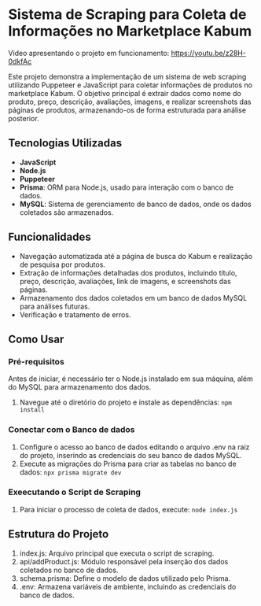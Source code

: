 # Sistema de Scraping para Coleta de Informações no Marketplace Kabum
Video apresentando o projeto em funcionamento: https://youtu.be/z28H-0dkfAc

Este projeto demonstra a implementação de um sistema de web scraping utilizando Puppeteer e JavaScript para coletar informações de produtos no marketplace Kabum. O objetivo principal é extrair dados como nome do produto, preço, descrição, avaliações, imagens, e realizar screenshots das páginas de produtos, armazenando-os de forma estruturada para análise posterior.

## Tecnologias Utilizadas

- **JavaScript**
- **Node.js**
- **Puppeteer**
- **Prisma**: ORM para Node.js, usado para interação com o banco de dados.
- **MySQL**: Sistema de gerenciamento de banco de dados, onde os dados coletados são armazenados.

## Funcionalidades

- Navegação automatizada até a página de busca do Kabum e realização de pesquisa por produtos.
- Extração de informações detalhadas dos produtos, incluindo título, preço, descrição, avaliações, link de imagens, e screenshots das páginas.
- Armazenamento dos dados coletados em um banco de dados MySQL para análises futuras.
- Verificação e tratamento de erros.

## Como Usar

### Pré-requisitos
Antes de iniciar, é necessário ter o Node.js instalado em sua máquina, além do MySQL para armazenamento dos dados.

1. Navegue até o diretório do projeto e instale as dependências:
   `npm install`

### Conectar com o Banco de dados
1. Configure o acesso ao banco de dados editando o arquivo .env na raiz do projeto, inserindo as credenciais do seu banco de dados MySQL.
2. Execute as migrações do Prisma para criar as tabelas no banco de dados:
    `npx prisma migrate dev`

### Exeecutando o Script de Scraping
1. Para iniciar o processo de coleta de dados, execute:
    `node index.js` 

## Estrutura do Projeto
1.  index.js: Arquivo principal que executa o script de scraping.
2.  api/addProduct.js: Módulo responsável pela inserção dos dados coletados no banco de dados.
3.  schema.prisma: Define o modelo de dados utilizado pelo Prisma.
4.  .env: Armazena variáveis de ambiente, incluindo as credenciais do banco de dados.
